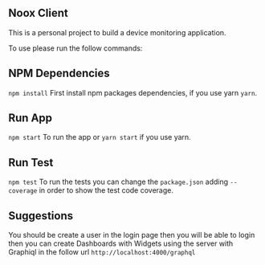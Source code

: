 ## Noox Client

This is a personal project to build a device monitoring application.

To use please run the follow commands:

## NPM Dependencies

`npm install` First install npm packages dependencies, if you use yarn  `yarn`.

## Run App

`npm start` To run the app or `yarn start` if you use yarn.

## Run Test

`npm test` To run the tests you can change the `package.json` adding `--coverage` in order to show the test code coverage.

## Suggestions

You should be create a user in the login page then you will be able to login then you can create Dashboards with Widgets using the server with Graphiql in the follow url `http://localhost:4000/graphql`